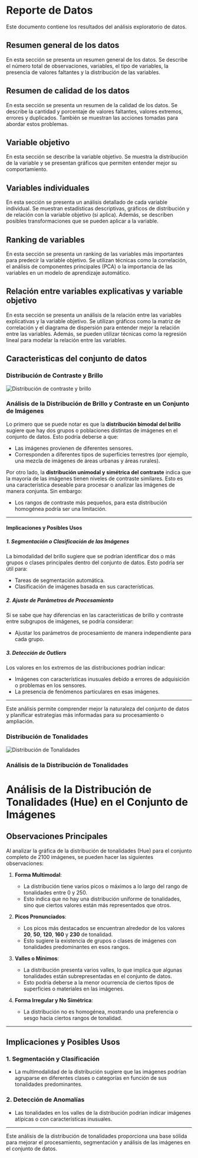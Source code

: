 # Reporte de Datos

Este documento contiene los resultados del análisis exploratorio de datos.

## Resumen general de los datos

En esta sección se presenta un resumen general de los datos. Se describe el número total de observaciones, variables, el tipo de variables, la presencia de valores faltantes y la distribución de las variables.

## Resumen de calidad de los datos

En esta sección se presenta un resumen de la calidad de los datos. Se describe la cantidad y porcentaje de valores faltantes, valores extremos, errores y duplicados. También se muestran las acciones tomadas para abordar estos problemas.

## Variable objetivo

En esta sección se describe la variable objetivo. Se muestra la distribución de la variable y se presentan gráficos que permiten entender mejor su comportamiento.

## Variables individuales

En esta sección se presenta un análisis detallado de cada variable individual. Se muestran estadísticas descriptivas, gráficos de distribución y de relación con la variable objetivo (si aplica). Además, se describen posibles transformaciones que se pueden aplicar a la variable.

## Ranking de variables

En esta sección se presenta un ranking de las variables más importantes para predecir la variable objetivo. Se utilizan técnicas como la correlación, el análisis de componentes principales (PCA) o la importancia de las variables en un modelo de aprendizaje automático.

## Relación entre variables explicativas y variable objetivo

En esta sección se presenta un análisis de la relación entre las variables explicativas y la variable objetivo. Se utilizan gráficos como la matriz de correlación y el diagrama de dispersión para entender mejor la relación entre las variables. Además, se pueden utilizar técnicas como la regresión lineal para modelar la relación entre las variables.

## Caracteristicas del conjunto de datos

### Distribución de Contraste y Brillo

![Distribución de contraste y brillo](../../docs/data/contraste_brillo.png "Distribución de contraste y brillo")
### Análisis de la Distribución de Brillo y Contraste en un Conjunto de Imágenes

Lo primero que se puede notar es que la **distribución bimodal del brillo** sugiere que hay dos grupos o poblaciones distintas de imágenes en el conjunto de datos. Esto podría deberse a que:
- Las imágenes provienen de diferentes sensores.
- Corresponden a diferentes tipos de superficies terrestres (por ejemplo, una mezcla de imágenes de áreas urbanas y áreas rurales).

Por otro lado, la **distribución unimodal y simétrica del contraste** indica que la mayoría de las imágenes tienen niveles de contraste similares. Esto es una característica deseable para procesar o analizar las imágenes de manera conjunta. Sin embargo:
- Los rangos de contraste más pequeños, para esta distribución homogénea podría ser una limitación.

---

#### Implicaciones y Posibles Usos

##### 1. **Segmentación o Clasificación de las Imágenes**
La bimodalidad del brillo sugiere que se podrían identificar dos o más grupos o clases principales dentro del conjunto de datos. Esto podría ser útil para:
- Tareas de segmentación automática.
- Clasificación de imágenes basada en sus características.

##### 2. **Ajuste de Parámetros de Procesamiento**
Si se sabe que hay diferencias en las características de brillo y contraste entre subgrupos de imágenes, se podría considerar:
- Ajustar los parámetros de procesamiento de manera independiente para cada grupo.

##### 3. **Detección de Outliers**
Los valores en los extremos de las distribuciones podrían indicar:
- Imágenes con características inusuales debido a errores de adquisición o problemas en los sensores.
- La presencia de fenómenos particulares en esas imágenes.

---

Este análisis permite comprender mejor la naturaleza del conjunto de datos y planificar estrategias más informadas para su procesamiento o ampliación.

### Distribución de Tonalidades

![Distribución de Tonalidades](../../docs/data/distribucion_tonalidades.png "Distribución de Tonalidades")
### Análisis de la Distribución de Tonalidades

# Análisis de la Distribución de Tonalidades (Hue) en el Conjunto de Imágenes

## Observaciones Principales

Al analizar la gráfica de la distribución de tonalidades (Hue) para el conjunto completo de 2100 imágenes, se pueden hacer las siguientes observaciones:

1. **Forma Multimodal**:
   - La distribución tiene varios picos o máximos a lo largo del rango de tonalidades entre 0 y 250.
   - Esto indica que no hay una distribución uniforme de tonalidades, sino que ciertos valores están más representados que otros.

2. **Picos Pronunciados**:
   - Los picos más destacados se encuentran alrededor de los valores **20**, **50**, **120**, **160** y **230** de tonalidad.
   - Esto sugiere la existencia de grupos o clases de imágenes con tonalidades predominantes en esos rangos.

3. **Valles o Mínimos**:
   - La distribución presenta varios valles, lo que implica que algunas tonalidades están subrepresentadas en el conjunto de datos.
   - Esto podría deberse a la menor ocurrencia de ciertos tipos de superficies o materiales en las imágenes.

4. **Forma Irregular y No Simétrica**:
   - La distribución no es homogénea, mostrando una preferencia o sesgo hacia ciertos rangos de tonalidad.

---

## Implicaciones y Posibles Usos

### 1. **Segmentación y Clasificación**
   - La multimodalidad de la distribución sugiere que las imágenes podrían agruparse en diferentes clases o categorías en función de sus tonalidades predominantes.

### 2. **Detección de Anomalías**
   - Las tonalidades en los valles de la distribución podrían indicar imágenes atípicas o con características inusuales.

---

Este análisis de la distribución de tonalidades proporciona una base sólida para mejorar el procesamiento, segmentación y análisis de las imágenes en el conjunto de datos.


